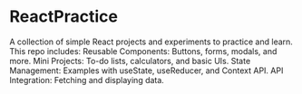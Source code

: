 # ReactPractice
A collection of simple React projects and experiments to practice and learn.  This repo includes:  Reusable Components: Buttons, forms, modals, and more. Mini Projects: To-do lists, calculators, and basic UIs. State Management: Examples with useState, useReducer, and Context API. API Integration: Fetching and displaying data.
